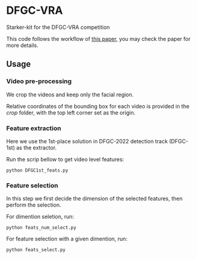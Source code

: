 # DFGC-VRA
Starker-kit for the DFGC-VRA competition

This code follows the workflow of [this paper](https://arxiv.org/abs/2302.00918),  you may check the paper for more details.


## Usage

### Video pre-processing
We crop the videos and keep only the facial region.

Relative coordinates of the bounding box for each video is provided in the *crop* folder, with the top left corner set as the origin.

### Feature extraction
Here we use the 1st-place solution in DFGC-2022 detection track (DFGC-1st) as the extractor.

Run the scrip bellow to get video level features:
```
python DFGC1st_feats.py
```

### Feature selection
In this step we first decide the dimension of the selected features, then perform the selection.

For dimention seletion, run:
```
python feats_num_select.py
```

For feature selection with a given dimention, run: 
```
python feats_select.py
```
